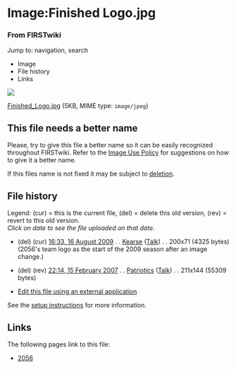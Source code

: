 

# Image:Finished Logo.jpg

### From FIRSTwiki

Jump to: navigation, search

  * Image
  * File history
  * Links

![](/media/d/dd/Finished_Logo.jpg)

[Finished_Logo.jpg](/media/d/dd/Finished_Logo.jpg "Finished Logo.jpg" ) (5KB,
MIME type: `image/jpeg`)

This file needs a better name  
---  
Please, try to give this file a better name so it can be easily recognized
throughout FIRSTwiki. Refer to the [Image Use
Policy](/index.php/FIRSTwiki:Image_use_policy "FIRSTwiki:Image use policy" )
for suggestions on how to give it a better name.

If this files name is not fixed it may be subject to
[deletion](/index.php/Category:Candidates_for_speedy_deletion
"Category:Candidates for speedy deletion" ).  
  
## File history

Legend: (cur) = this is the current file, (del) = delete this old version,
(rev) = revert to this old version.  
_Click on date to see the file uploaded on that date_.

  * (del) (cur) [16:33, 16 August 2009](/media/d/dd/Finished_Logo.jpg "/media/d/dd/Finished Logo.jpg" ) . . [Kearse](/index.php?title=User:Kearse&action=edit "User:Kearse" ) ([Talk](/index.php?title=User_talk:Kearse&action=edit "User talk:Kearse" )) . . 200x71 (4325 bytes) (2056's team logo as the start of the 2009 season after an image change.)
  * (del) (rev) [22:14, 15 February 2007](/media/archive/d/dd/20090816163349%21Finished_Logo.jpg "/media/archive/d/dd/20090816163349!Finished Logo.jpg" ) . . [Patriotics](/index.php?title=User:Patriotics&action=edit "User:Patriotics" ) ([Talk](/index.php?title=User_talk:Patriotics&action=edit "User talk:Patriotics" )) . . 211x144 (55309 bytes)
  

  * [Edit this file using an external application](/index.php?title=Image:Finished_Logo.jpg&action=edit&externaledit=true&mode=file "Image:Finished Logo.jpg" )

See the [setup
instructions](http://meta.wikimedia.org/wiki/Help:External_editors
"http://meta.wikimedia.org/wiki/Help:External_editors" ) for more information.

## Links

The following pages link to this file:

  * [2056](/index.php/2056 "2056" )


